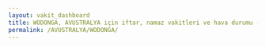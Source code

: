 ```yaml
---
layout: vakit_dashboard
title: WODONGA, AVUSTRALYA için iftar, namaz vakitleri ve hava durumu - ilçe/eyalet seç
permalink: /AVUSTRALYA/WODONGA/
---
```


<script type="text/javascript">
  var GLOBAL_COUNTRY = 'AVUSTRALYA';
  var GLOBAL_CITY = 'WODONGA';
  var GLOBAL_STATE = '';
  var lat = 72;
  var lon = 21;
</script>
